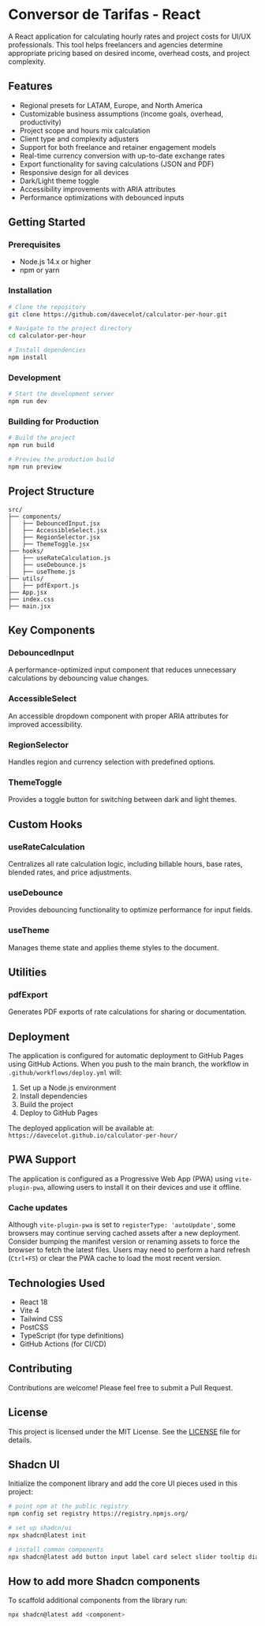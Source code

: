 # Conversor de Tarifas - React

A React application for calculating hourly rates and project costs for UI/UX professionals. This tool helps freelancers and agencies determine appropriate pricing based on desired income, overhead costs, and project complexity.

## Features

- Regional presets for LATAM, Europe, and North America
- Customizable business assumptions (income goals, overhead, productivity)
- Project scope and hours mix calculation
- Client type and complexity adjusters
- Support for both freelance and retainer engagement models
- Real-time currency conversion with up-to-date exchange rates
- Export functionality for saving calculations (JSON and PDF)
- Responsive design for all devices
- Dark/Light theme toggle
- Accessibility improvements with ARIA attributes
- Performance optimizations with debounced inputs

## Getting Started

### Prerequisites

- Node.js 14.x or higher
- npm or yarn

### Installation

```bash
# Clone the repository
git clone https://github.com/davecelot/calculator-per-hour.git

# Navigate to the project directory
cd calculator-per-hour

# Install dependencies
npm install
```

### Development

```bash
# Start the development server
npm run dev
```

### Building for Production

```bash
# Build the project
npm run build

# Preview the production build
npm run preview
```

## Project Structure

```
src/
├── components/
│   ├── DebouncedInput.jsx
│   ├── AccessibleSelect.jsx
│   ├── RegionSelector.jsx
│   ├── ThemeToggle.jsx
├── hooks/
│   ├── useRateCalculation.js
│   ├── useDebounce.js
│   ├── useTheme.js
├── utils/
│   ├── pdfExport.js
├── App.jsx
├── index.css
├── main.jsx
```

## Key Components

### DebouncedInput
A performance-optimized input component that reduces unnecessary calculations by debouncing value changes.

### AccessibleSelect
An accessible dropdown component with proper ARIA attributes for improved accessibility.

### RegionSelector
Handles region and currency selection with predefined options.

### ThemeToggle
Provides a toggle button for switching between dark and light themes.

## Custom Hooks

### useRateCalculation
Centralizes all rate calculation logic, including billable hours, base rates, blended rates, and price adjustments.

### useDebounce
Provides debouncing functionality to optimize performance for input fields.

### useTheme
Manages theme state and applies theme styles to the document.

## Utilities

### pdfExport
Generates PDF exports of rate calculations for sharing or documentation.

## Deployment

The application is configured for automatic deployment to GitHub Pages using GitHub Actions. When you push to the main branch, the workflow in `.github/workflows/deploy.yml` will:

1. Set up a Node.js environment
2. Install dependencies
3. Build the project
4. Deploy to GitHub Pages

The deployed application will be available at: `https://davecelot.github.io/calculator-per-hour/`

## PWA Support

The application is configured as a Progressive Web App (PWA) using `vite-plugin-pwa`, allowing users to install it on their devices and use it offline.

### Cache updates

Although `vite-plugin-pwa` is set to `registerType: 'autoUpdate'`, some browsers may continue serving cached assets after a new deployment. Consider bumping the manifest version or renaming assets to force the browser to fetch the latest files. Users may need to perform a hard refresh (`Ctrl+F5`) or clear the PWA cache to load the most recent version.

## Technologies Used

- React 18
- Vite 4
- Tailwind CSS
- PostCSS
- TypeScript (for type definitions)
- GitHub Actions (for CI/CD)

## Contributing

Contributions are welcome! Please feel free to submit a Pull Request.

## License

This project is licensed under the MIT License. See the [LICENSE](LICENSE) file for details.

## Shadcn UI

Initialize the component library and add the core UI pieces used in this project:

```bash
# point npm at the public registry
npm config set registry https://registry.npmjs.org/

# set up shadcn/ui
npx shadcn@latest init

# install common components
npx shadcn@latest add button input label card select slider tooltip dialog accordion
```

## How to add more Shadcn components

To scaffold additional components from the library run:

```bash
npx shadcn@latest add <component>
```
